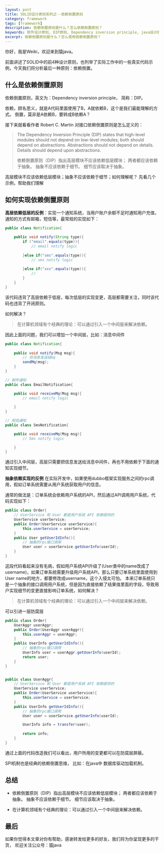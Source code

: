 ```yaml
---
layout: post
title: SOLID设计原则系列之--依赖倒置原则
category: framework
tags: [framework]
description: 依赖倒置原则是什么？怎么依赖倒置原则？
keywords: 软件设计原则, DIP原则, Dependency inversion principle, java设计原则
excerpt: 依赖倒置原则是什么？怎么使用依赖倒置原则？
---
```


你好，我是Weiki，欢迎来到猿java。

前面讲述了SOLID中的前4种设计原则，也列举了实际工作中的一些真实代码示例，今天我们将分析最后一种原则：依赖倒置。

## 什么是依赖倒置原则

依赖倒置原则，英文为：Dependency inversion principle， 简称：DIP。 

依赖，顾名思义，就是A代码里面使用了B，A就依赖B，这个是我们最能理解的方式。 倒置，莫非是A依赖B，要转成B依赖A？

接下来就看看作者 Robert C. Martin 对接口依赖倒置原则是怎么定义的：

> The Dependency Inversion Principle (DIP) states that high-level modules should not depend on low-level modules; both should depend on abstractions. Abstractions should not depend on details. Details should depend upon abstractions.
>
> 依赖倒置原则（DIP）指出高层模块不应该依赖低层模块； 两者都应该依赖于抽象。 抽象不应该依赖于细节。 细节应该取决于抽象。


高层模块不应该依赖低层模块；抽象不应该依赖于细节；如何理解呢？ 先看几个示例，帮助我们理解

## 如何实现依赖倒置原则

**高层依赖低层的反例**：实现一个通知系统，当用户账户余额不足时通知用户充值，通知的方式有邮箱，短信等，最常规的实现如下：

```java
public class Notification{
    
    public void notify(String type){
        if ("email".equals(type)){
            // email notify logic
            
        }else if("sms".equals(type)){
            // sms notify logic
            
        }else if("xxx".equals(type)){
            //
        }
    }
}
```
该代码违背了高层依赖于低层，每次低层的实现变更，高层都需要关注，同时该代码也违背了开闭原则。

如何解决？

> 在计算机领域有个经典的理论：可以通过引入一个中间层来解决依赖。

因此上面的问题，我们可以增加一个中间层，比如：消息中间件

```java
public class Notification{
    
    public void notify(Msg msg){
        // 将消息发送给mq
        sendMq(msg);
    }
}

// 邮件通知
public class EmailNotification{

    public void receiveMq(Msg msg){
        // email notify logic
        
    }
}

// 短信通知
public class SmsNotification{

    public void receiveMq(Msg msg){
        // Sms notify logic

    }
}
```
通过引入中间层，高层只需要把信息发送给消息中间件，再也不用依赖于下面的通知实现细节。

**抽象依赖实现的反例**
在实际开发中，如果使用dubbo框架实现服务之间的rpc调用，假如订单系统需要从用户系统获取用户的信息。

通常的做法是：订单系统会依赖用户系统的API，然后通过API调用用户系统，代码实现如下：

```java
public class Order{
    // UserService 和 User 都是用户系统 API 依赖提供的
    UserService userService;
    public Order(UserService userService){
        this.userService = userService;
    }
    public User getUserIdInfo(){
        // 抽象的rpc接口调用
        User user = userService.getUserInfo(userId);
    }
}
```

这段代码看起来没有毛病，假如用户系统API升级了(User类中的name改成了username)，如果订单系统需要升级用户系统API，那么只要订单系统里面使用到User name的地方，都要修改成username，这个入侵太可怕。
本来订单系统只是一个抽象的接口调用用户系统，但是因为直接依赖了结果值里面的字段，导致用户实现细节的变更直接影响订单系统，如何解决？

> 在计算机领域有个经典的理论：可以通过引入一个中间层来解决依赖。

可以引进一层防腐层

```java
public class Order{
    UserAggr userAggr;
    public Order(UserAggr userAggr){
        this.userAggr = userAggr;
    }
    public UserInfo getUserIdInfo(){
        // 抽象的rpc接口调用
        UserInfo user = userAggr.getUserInfo(userId);
        return user;
    }
}


public class UserAggr{
    // UserService 和 User 都是用户系统 API 依赖提供的
    UserService userService;
    public Order(UserService userService){
        this.userService = userService;
    }
    public UserInfo getUserIdInfo(){
        // 抽象的rpc接口调用
        User user = userService.getUserInfo(userId);

        UserInfo info = transfer(user);
        
        return info;
    }
}
```
通过上面的代码改造我们可以看出，用户所用的变更都可以在防腐层屏蔽。

SPI机制也是经典的依赖倒置思维， 比如：在java中 数据库驱动加载机制。


## 总结

- 依赖倒置原则（DIP）指出高层模块不应该依赖低层模块； 两者都应该依赖于抽象。 抽象不应该依赖于细节。 细节应该取决于抽象。

- 在计算机领域有个经典的理论：可以通过引入一个中间层来解决依赖。


## 最后
如果你觉得本文章对你有帮助，感谢转发给更多的好友，我们将为你呈现更多的干货， 欢迎关注公众号：猿java

